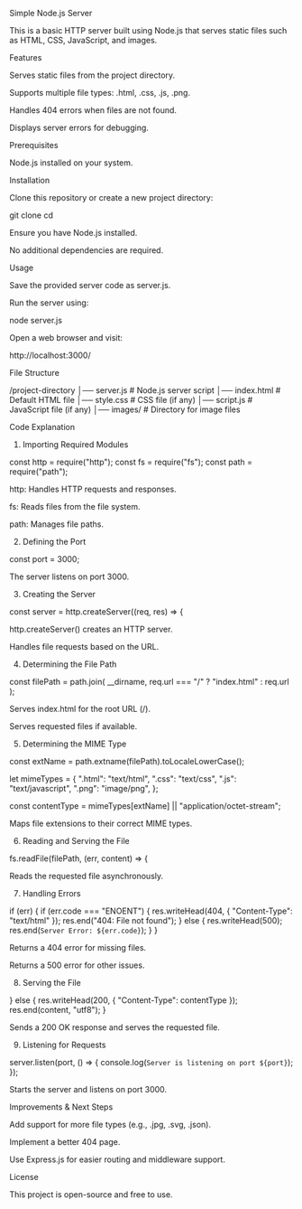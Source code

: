 Simple Node.js Server

This is a basic HTTP server built using Node.js that serves static files such as HTML, CSS, JavaScript, and images.

Features

Serves static files from the project directory.

Supports multiple file types: .html, .css, .js, .png.

Handles 404 errors when files are not found.

Displays server errors for debugging.

Prerequisites

Node.js installed on your system.

Installation

Clone this repository or create a new project directory:

git clone <repository-url>
cd <project-directory>

Ensure you have Node.js installed.

No additional dependencies are required.

Usage

Save the provided server code as server.js.

Run the server using:

node server.js

Open a web browser and visit:

http://localhost:3000/

File Structure

/project-directory
│── server.js        # Node.js server script
│── index.html       # Default HTML file
│── style.css        # CSS file (if any)
│── script.js        # JavaScript file (if any)
│── images/          # Directory for image files

Code Explanation

1. Importing Required Modules

const http = require("http");
const fs = require("fs");
const path = require("path");

http: Handles HTTP requests and responses.

fs: Reads files from the file system.

path: Manages file paths.

2. Defining the Port

const port = 3000;

The server listens on port 3000.

3. Creating the Server

const server = http.createServer((req, res) => {

http.createServer() creates an HTTP server.

Handles file requests based on the URL.

4. Determining the File Path

const filePath = path.join(
  __dirname,
  req.url === "/" ? "index.html" : req.url
);

Serves index.html for the root URL (/).

Serves requested files if available.

5. Determining the MIME Type

const extName = path.extname(filePath).toLocaleLowerCase();

let mimeTypes = {
  ".html": "text/html",
  ".css": "text/css",
  ".js": "text/javascript",
  ".png": "image/png",
};

const contentType = mimeTypes[extName] || "application/octet-stream";

Maps file extensions to their correct MIME types.

6. Reading and Serving the File

fs.readFile(filePath, (err, content) => {

Reads the requested file asynchronously.

7. Handling Errors

if (err) {
  if (err.code === "ENOENT") {
    res.writeHead(404, { "Content-Type": "text/html" });
    res.end("404: File not found");
  } else {
    res.writeHead(500);
    res.end(`Server Error: ${err.code}`);
  }
}

Returns a 404 error for missing files.

Returns a 500 error for other issues.

8. Serving the File

} else {
  res.writeHead(200, { "Content-Type": contentType });
  res.end(content, "utf8");
}

Sends a 200 OK response and serves the requested file.

9. Listening for Requests

server.listen(port, () => {
  console.log(`Server is listening on port ${port}`);
});

Starts the server and listens on port 3000.

Improvements & Next Steps

Add support for more file types (e.g., .jpg, .svg, .json).

Implement a better 404 page.

Use Express.js for easier routing and middleware support.

License

This project is open-source and free to use.


